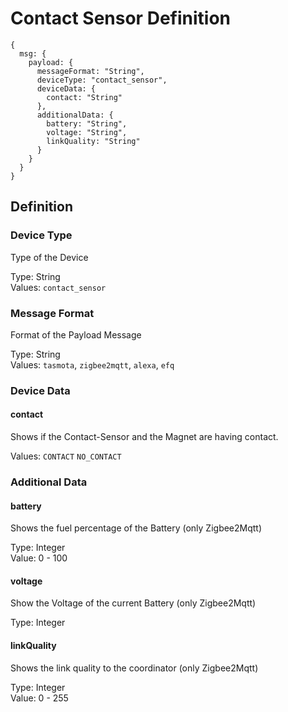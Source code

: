 # Contact Sensor Definition

```json5
{
  msg: {
    payload: {
      messageFormat: "String",
      deviceType: "contact_sensor",
      deviceData: {
        contact: "String"
      },
      additionalData: {
        battery: "String",
        voltage: "String",
        linkQuality: "String"
      }
    }
  }
}
```

## Definition

### Device Type

Type of the Device

Type: String<br>
Values: `contact_sensor`

### Message Format

Format of the Payload Message

Type: String<br>
Values: `tasmota`, `zigbee2mqtt`, `alexa`, `efq`

### Device Data

#### contact

Shows if the Contact-Sensor and the Magnet are having contact.

Values: `CONTACT` `NO_CONTACT`

### Additional Data

#### battery

Shows the fuel percentage of the Battery  (only Zigbee2Mqtt)

Type: Integer<br>
Value: 0 - 100

#### voltage

Show the Voltage of the current Battery (only Zigbee2Mqtt)

Type: Integer<br>

#### linkQuality

Shows the link quality to the coordinator (only Zigbee2Mqtt)

Type: Integer<br>
Value: 0 - 255

